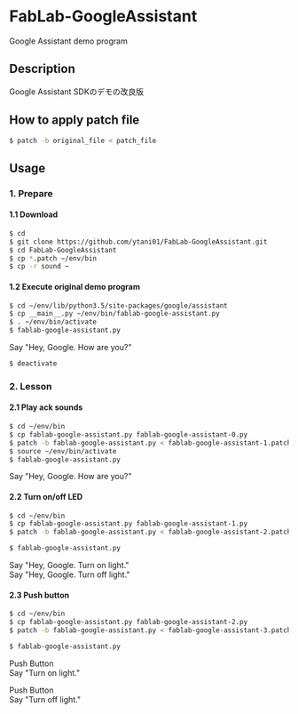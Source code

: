 # FabLab-GoogleAssistant
Google Assistant demo program 

## Description
Google Assistant SDKのデモの改良版

## How to apply patch file

```bash
$ patch -b original_file < patch_file
```

## Usage

### 1. Prepare
#### 1.1 Download

```bash
$ cd
$ git clone https://github.com/ytani01/FabLab-GoogleAssistant.git
$ cd FabLab-GoogleAssistant
$ cp *.patch ~/env/bin
$ cp -r sound ~
```

#### 1.2 Execute original demo program

```bash
$ cd ~/env/lib/python3.5/site-packages/google/assistant
$ cp __main__.py ~/env/bin/fablab-google-assistant.py
$ . ~/env/bin/activate
$ fablab-google-assistant.py
```
Say "Hey, Google. How are you?"

```bash
$ deactivate
```

### 2. Lesson
#### 2.1 Play ack sounds

```bash
$ cd ~/env/bin
$ cp fablab-google-assistant.py fablab-google-assistant-0.py
$ patch -b fablab-google-assistant.py < fablab-google-assistant-1.patch
$ source ~/env/bin/activate
$ fablab-google-assistant.py
```
Say "Hey, Google. How are you?"

#### 2.2 Turn on/off LED

```bash
$ cd ~/env/bin
$ cp fablab-google-assistant.py fablab-google-assistant-1.py
$ patch -b fablab-google-assistant.py < fablab-google-assistant-2.patch

$ fablab-google-assistant.py
```
Say "Hey, Google. Turn on light."  
Say "Hey, Google. Turn off light."

#### 2.3 Push button

```bash
$ cd ~/env/bin
$ cp fablab-google-assistant.py fablab-google-assistant-2.py
$ patch -b fablab-google-assistant.py < fablab-google-assistant-3.patch

$ fablab-google-assistant.py
```
Push Button  
Say "Turn on light."

Push Button  
Say "Turn off light."

